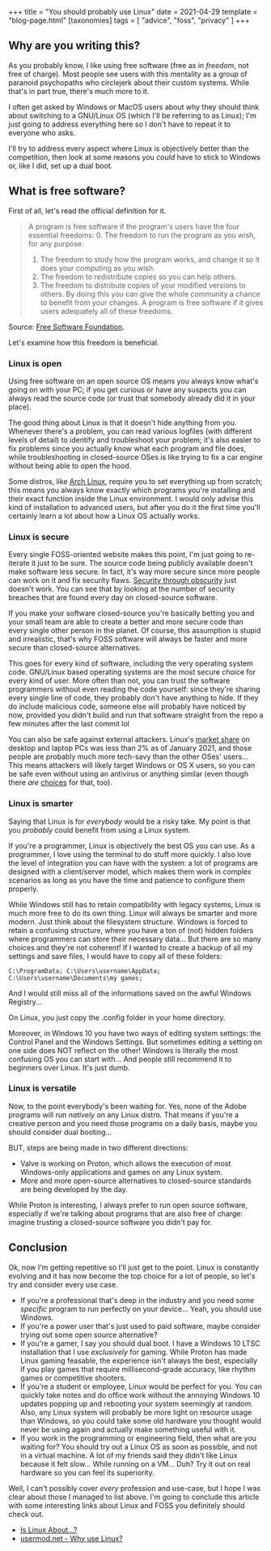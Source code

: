 +++
title = "You should probably use Linux"
date = 2021-04-29
template = "blog-page.html"
[taxonomies]
tags = [ "advice", "foss", "privacy" ]
+++

## Why are you writing this?
As you probably know, I like using free software (free as in _freedom_, not free of charge). Most people see users with this mentality as a group of paranoid psychopaths who circlejerk about their custom systems. While that's in part true, there's much more to it.

I often get asked by Windows or MacOS users about why they should think about switching to a GNU/Linux OS (which I'll be referring to as Linux); I'm just going to address everything here so I don't have to repeat it to everyone who asks.

I'll try to address every aspect where Linux is objectively better than the competition, then look at some reasons you _could_ have to stick to Windows or, like I did, set up a dual boot.

## What is free software?
First of all, let's read the official definition for it.

> A program is free software if the program's users have the four essential freedoms:
> 0. The freedom to run the program as you wish, for any purpose.
> 1. The freedom to study how the program works, and change it so it does your computing as you wish.
> 2. The freedom to redistribute copies so you can help others.
> 3. The freedom to distribute copies of your modified versions to others. By doing this you can give the whole community a chance to benefit from your changes.
> A program is free software if it gives users adequately all of these freedoms.

Source: [Free Software Foundation](https://www.gnu.org/philosophy/free-sw.en.html).

Let's examine how this freedom is beneficial.

### Linux is open
Using free software on an open source OS means you always know what's going on with your PC; if you get curious or have any suspects you can always read the source code (or trust that somebody already did it in your place). 

The good thing about Linux is that it doesn't hide anything from you. Whenever there's a problem, you can read various logfiles (with different levels of detail) to identify and troubleshoot your problem; it's also easier to fix problems since you actually know what each program and file does, while troubleshooting in closed-source OSes is like trying to fix a car engine without being able to open the hood.

Some distros, like [Arch Linux](https://archlinux.org/), require you to set everything up from scratch; this means you always know exactly which programs you're installing and their exact function inside the Linux environment. I would only advise this kind of installation to advanced users, but after you do it the first time you'll certainly learn a lot about how a Linux OS actually works.

### Linux is secure
Every single FOSS-oriented website makes this point, I'm just going to re-iterate it just to be sure.
The source code being publicly available doesn't make software less secure. In fact, it's way more secure since more people can work on it and fix security flaws.
[Security through obscurity](https://en.wikipedia.org/wiki/Security_through_obscurity) just doesn't work. You can see that by looking at the number of security breaches that are found every day on closed-source software.

If you make your software closed-source you're basically betting you and your small team are able to create a better and more secure code than every single other person in the planet. Of course, this assumption is stupid and irrealistic, that's why FOSS software will always be faster and more secure than closed-source alternatives.

This goes for every kind of software, including the very operating system code. GNU/Linux based operating systems are the most secure choice for every kind of user.
More often than not, you can trust the software programmers without even reading the code yourself: since they're sharing every single line of code, they probably don't have anything to hide. If they do include malicious code, someone else will probably have noticed by now, provided you didn't build and run that software straight from the repo a few minutes after the last commit lol

You can also be safe against external attackers. Linux's [market share](https://gs.statcounter.com/os-market-share/desktop/worldwide/#monthly-202012-202012-bar) on desktop and laptop PCs was less than 2% as of January 2021, and those people are probably much more tech-savy than the other OSes' users...
This means attackers will likely target Windows or OS X users, so you can be safe even without using an antivirus or anything similar (even though there _are_ [choices](https://www.clamav.net/) for that, too).

### Linux is smarter
Saying that Linux is for *everybody* would be a risky take. My point is that you _probably_ could benefit from using a Linux system.

If you're a programmer, Linux is objectively the best OS you can use. As a programmer, I love using the terminal to do stuff more quickly. I also love the level of integration you can have with the system: a lot of programs are designed with a client/server model, which makes them work in complex scenarios as long as you have the time and patience to configure them properly.

While Windows still has to retain compatibility with legacy systems, Linux is much more free to do its own thing. Linux will always be smarter and more modern. Just think about the filesystem structure.
Windows is forced to retain a confusing structure, where you have a ton of (not) hidden folders where programmers can store their necessary data... But there are so many choices and they're not coherent! If I wanted to create a backup of all my settings and save files, I would have to copy all of these folders:
```
C:\ProgramData; C:\Users\username\AppData; C:\Users\username\Documents\my games;
```
And I would still miss all of the informations saved on the awful Windows Registry...

On Linux, you just copy the .config folder in your home directory.

Moreover, in Windows 10 you have two ways of editing system settings: the Control Panel and the Windows Settings. But  sometimes editing a setting on one side does NOT reflect on the other!
Windows is literally the most confusing OS you can start with... And people still recommend it to beginners over Linux. It's just dumb.

### Linux is versatile
Now, to the point everybody's been waiting for. Yes, none of the Adobe programs will run _natively_ on any Linux distro. That means if you're a creative person and you need those programs on a daily basis, maybe you should consider dual booting...

BUT, steps are being made in two different directions:
* Valve is working on Proton, which allows the execution of most Windows-only applications and games on any Linux system.
* More and more open-source alternatives to closed-source standards are being developed by the day.

While Proton is interesting, I always prefer to run open source software, especially if we're talking about programs that are also free of charge: imagine trusting a closed-source software you didn't pay for.

## Conclusion
Ok, now I'm getting repetitive so I'll just get to the point.
Linux is constantly evolving and it has now become the top choice for a lot of people, so let's try and consider every use case.

* If you're a professional that's deep in the industry and you need some _specific_ program to run perfectly on your device... Yeah, you should use Windows.
* If you're a power user that's just used to paid software, maybe consider trying out some open source alternative?
* If you're a gamer, I say you should dual boot. I have a Windows 10 LTSC installation that I use _exclusively_ for gaming. While Proton has made Linux gaming feasable, the experience isn't always the best, especially if you play games that require millisecond-grade accuracy, like rhythm games or competitive shooters.
* If you're a student or employee, Linux would be perfect for you. You can quickly take notes and do office work without the annoying Windows 10 updates popping up and rebooting your system seemingly at random. Also, any Linux system will probably be more light on resource usage than Windows, so you could take some old hardware you thought would never be using again and actually make something useful with it.
* If you work in the programming or engineering field, then what are you waiting for? You should try out a Linux OS as soon as possible, and not in a virtual machine. A lot of my friends said they didn't like Linux because it felt slow... While running on a VM... Duh? Try it out on real hardware so you can feel its superiority.

Well, I can't possibly cover *every* profession and use-case, but I hope I was clear about those I managed to list above.
I'm going to conclude this article with some interesting links about Linux and FOSS you definitely should check out.

* [Is Linux About…?](https://islinuxabout.xyz/)
* [usermod.net - Why use Linux?](https://usermod.net/why-use-linux/)
